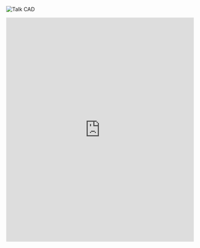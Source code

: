![Talk CAD](https://github.com/user-attachments/assets/9e285bd2-c8c6-4e06-af5c-db60c570b799)
<iframe
  src="https://huggingface.co/spaces/Nihalmannat/AEC_Demo"
  width="100%"
  height="600"
  frameborder="0"
></iframe>
